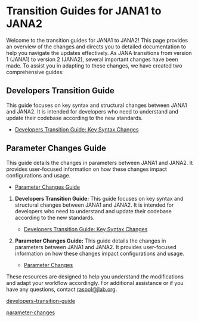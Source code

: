 # Transition Guides for JANA1 to JANA2

Welcome to the transition guides for JANA1 to JANA2! This page provides an overview of the changes and directs you to detailed documentation to help you navigate the updates effectively. As JANA transitions from version 1 (JANA1) to version 2 (JANA2), several important changes have been made. To assist you in adapting to these changes, we have created two comprehensive guides:

## Developers Transition Guide
This guide focuses on key syntax and structural changes between JANA1 and JANA2. It is intended for developers who need to understand and update their codebase according to the new standards.
   - [Developers Transition Guide: Key Syntax Changes](jana1to2/developers-transition-guide.md)

## Parameter Changes Guide
This guide details the changes in parameters between JANA1 and JANA2. It provides user-focused information on how these changes impact configurations and usage.
   - [Parameter Changes Guide](jana1to2/parameter-changes-guide.md)

1. **Developers Transition Guide:** This guide focuses on key syntax and structural changes between JANA1 and JANA2. It is intended for developers who need to understand and update their codebase according to the new standards.
   - [Developers Transition Guide: Key Syntax Changes](#developers-transition-guide)

2. **Parameter Changes Guide:** This guide details the changes in parameters between JANA1 and JANA2. It provides user-focused information on how these changes impact configurations and usage.
   - [Parameter Changes](parameter-changes-guide.md)


These resources are designed to help you understand the modifications and adapt your workflow accordingly. For additional assistance or if you have any questions, contact [rasool@jlab.org](mailto:rasool@jlab.org).

[developers-transition-guide](developers-transition-guide.md ':include')

[parameter-changes](parameter-changes.md ':include')